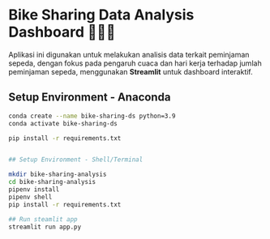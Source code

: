 # Bike Sharing Data Analysis Dashboard 🚴‍♂️✨

Aplikasi ini digunakan untuk melakukan analisis data terkait peminjaman sepeda, dengan fokus pada pengaruh cuaca dan hari kerja terhadap jumlah peminjaman sepeda, menggunakan **Streamlit** untuk dashboard interaktif.

## Setup Environment - Anaconda


   ```bash
   conda create --name bike-sharing-ds python=3.9
   conda activate bike-sharing-ds

pip install -r requirements.txt


## Setup Environment - Shell/Terminal

mkdir bike-sharing-analysis
cd bike-sharing-analysis
pipenv install
pipenv shell
pip install -r requirements.txt

## Run steamlit app
streamlit run app.py

